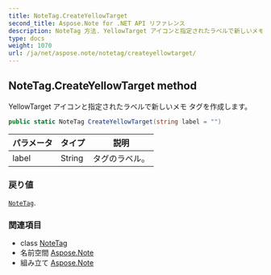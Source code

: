 ```yaml
---
title: NoteTag.CreateYellowTarget
second_title: Aspose.Note for .NET API リファレンス
description: NoteTag 方法. YellowTarget アイコンと指定されたラベルで新しいメモ タグを作成します
type: docs
weight: 1070
url: /ja/net/aspose.note/notetag/createyellowtarget/
---
```

## NoteTag.CreateYellowTarget method

YellowTarget アイコンと指定されたラベルで新しいメモ タグを作成します。

```csharp
public static NoteTag CreateYellowTarget(string label = "")
```

| パラメータ | タイプ | 説明 |
| --- | --- | --- |
| label | String | タグのラベル。 |

### 戻り値

[`NoteTag`](../).

### 関連項目

* class [NoteTag](../)
* 名前空間 [Aspose.Note](../../notetag/)
* 組み立て [Aspose.Note](../../../)


